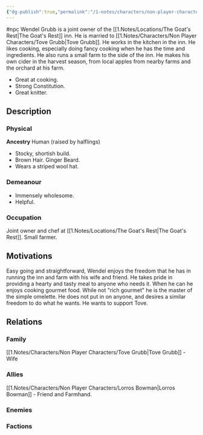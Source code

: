 ```yaml
---
{"dg-publish":true,"permalink":"/1-notes/characters/non-player-characters/wendel-grubb/"}
---
```


#npc 
Wendel Grubb is a joint owner of the [[1.Notes/Locations/The Goat's Rest\|The Goat's Rest]] inn. He is married to [[1.Notes/Characters/Non Player Characters/Tove Grubb\|Tove Grubb]]. He works in the kitchen in the inn. He likes cooking, especially doing fancy cooking when he has the time and ingredients.
He also runs a small farm to the side of the inn.
He makes his own cider in the harvest season, from local apples from nearby farms and the orchard at his farm.

* Great at cooking. 
* Strong Constitution.
* Great knitter.

## Description
### Physical
**Ancestry** Human (raised by halflings)
* Stocky, shortish build.
* Brown Hair. Ginger Beard. 
* Wears a striped wool hat. 
### Demeanour
* Immensely wholesome. 
* Helpful.

### Occupation
Joint owner and chef at [[1.Notes/Locations/The Goat's Rest\|The Goat's Rest]]. 
Small farmer.
## Motivations
Easy going and straightforward, Wendel enjoys the freedom that he has in running the inn and farm with his wife and friend. 
He takes pride in providing a hearty and tasty meal to anyone who needs it.
When he can he enjoys cooking gourmet food. While not "rich gourmet" he is the master of the simple omelette.
He does not put in on anyone, and desires a similar freedom to do what he wants.
He wants to support Tove.

## Relations
### Family
[[1.Notes/Characters/Non Player Characters/Tove Grubb\|Tove Grubb]] - Wife
### Allies
[[1.Notes/Characters/Non Player Characters/Lorros Bowman\|Lorros Bowman]] - Friend and Farmhand.
### Enemies
### Factions

 
